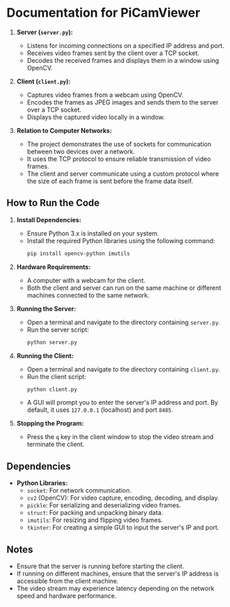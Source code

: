 # Documentation for PiCamViewer

1. **Server (`server.py`):**
    - Listens for incoming connections on a specified IP address and port.
    - Receives video frames sent by the client over a TCP socket.
    - Decodes the received frames and displays them in a window using OpenCV.

2. **Client (`client.py`):**
    - Captures video frames from a webcam using OpenCV.
    - Encodes the frames as JPEG images and sends them to the server over a TCP socket.
    - Displays the captured video locally in a window.

3. **Relation to Computer Networks:**
    - The project demonstrates the use of sockets for communication between two devices over a network.
    - It uses the TCP protocol to ensure reliable transmission of video frames.
    - The client and server communicate using a custom protocol where the size of each frame is sent before the frame data itself.

## How to Run the Code
1. **Install Dependencies:**
    - Ensure Python 3.x is installed on your system.
    - Install the required Python libraries using the following command:
      ```bash
      pip install opencv-python imutils
      ```

2. **Hardware Requirements:**
    - A computer with a webcam for the client.
    - Both the client and server can run on the same machine or different machines connected to the same network.

3. **Running the Server:**
    - Open a terminal and navigate to the directory containing `server.py`.
    - Run the server script:
      ```bash
      python server.py
      ```

4. **Running the Client:**
    - Open a terminal and navigate to the directory containing `client.py`.
    - Run the client script:
      ```bash
      python client.py
      ```
    - A GUI will prompt you to enter the server's IP address and port. By default, it uses `127.0.0.1` (localhost) and port `8485`.

5. **Stopping the Program:**
    - Press the `q` key in the client window to stop the video stream and terminate the client.

## Dependencies
- **Python Libraries:**
  - `socket`: For network communication.
  - `cv2` (OpenCV): For video capture, encoding, decoding, and display.
  - `pickle`: For serializing and deserializing video frames.
  - `struct`: For packing and unpacking binary data.
  - `imutils`: For resizing and flipping video frames.
  - `tkinter`: For creating a simple GUI to input the server's IP and port.

## Notes
- Ensure that the server is running before starting the client.
- If running on different machines, ensure that the server's IP address is accessible from the client machine.
- The video stream may experience latency depending on the network speed and hardware performance.